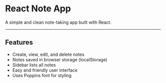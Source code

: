 # React Note App

A simple and clean note-taking app built with React.

---

## Features

- Create, view, edit, and delete notes  
- Notes saved in browser storage (localStorage)  
- Sidebar lists all notes  
- Easy and friendly user interface  
- Uses Poppins font for styling  


